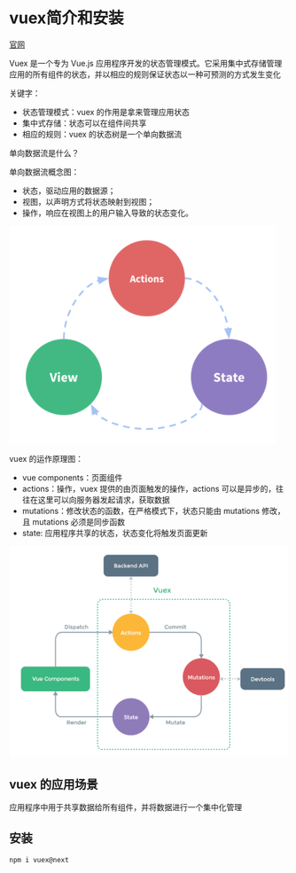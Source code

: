 # vuex简介和安装

[官网](https://vuex.vuejs.org/zh/)

Vuex 是一个专为 Vue.js 应用程序开发的状态管理模式。它采用集中式存储管理应用的所有组件的状态，并以相应的规则保证状态以一种可预测的方式发生变化

关键字：

- 状态管理模式：vuex 的作用是拿来管理应用状态
- 集中式存储：状态可以在组件间共享
- 相应的规则：vuex 的状态树是一个单向数据流
  
单向数据流是什么？

单向数据流概念图：

- 状态，驱动应用的数据源；
- 视图，以声明方式将状态映射到视图；
- 操作，响应在视图上的用户输入导致的状态变化。

![](md-img/2022-04-02-14-11-27.png)

vuex 的运作原理图：

- vue components：页面组件
- actions：操作，vuex 提供的由页面触发的操作，actions 可以是异步的，往往在这里可以向服务器发起请求，获取数据
- mutations：修改状态的函数，在严格模式下，状态只能由 mutations 修改，且 mutations 必须是同步函数
- state: 应用程序共享的状态，状态变化将触发页面更新

![](md-img/2022-04-02-14-13-38.png)

## vuex 的应用场景

应用程序中用于共享数据给所有组件，并将数据进行一个集中化管理

## 安装

```shell
npm i vuex@next
```
